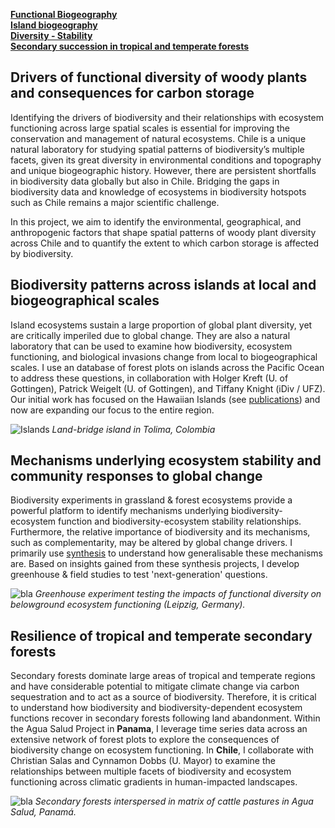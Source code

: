 
[**Functional Biogeography**](#drivers-of-functional-diversity-of-woody-plants-and-consequences-for-carbon-storage)  
[**Island biogeography**](#biodiversity-patterns-across-islands-at-local-and-biogeographical-scales)  
[**Diversity - Stability**](#mechanisms-underlying-ecosystem-stability-and-community-responses-to-global-change)  
[**Secondary succession in tropical and temperate forests**](#resilience-of-tropical-and-temperate-secondary-forests)  



## Drivers of functional diversity of woody plants and consequences for carbon storage

Identifying the drivers of biodiversity and their relationships with ecosystem functioning across large spatial scales is essential for improving the conservation and management of natural ecosystems. Chile is a unique natural laboratory for studying spatial patterns of biodiversity’s multiple facets, given its great diversity in environmental conditions and topography and unique biogeographic history. However, there are persistent shortfalls in biodiversity data globally but also in Chile. Bridging the gaps in biodiversity data and knowledge of ecosystems in biodiversity hotspots such as Chile remains a major scientific challenge.

In this project, we aim to identify the environmental, geographical, and anthropogenic factors that shape spatial patterns of woody plant diversity across Chile and to quantify the extent to which carbon storage is affected by biodiversity.  

## Biodiversity patterns across islands at local and biogeographical scales  

Island ecosystems sustain a large proportion of global plant diversity, yet are critically imperiled due to global change. They are also a natural laboratory that can be used to examine how biodiversity, ecosystem functioning, and biological invasions change from local to biogeographical scales. I use an database of forest plots on islands across the Pacific Ocean to address these questions, in collaboration with Holger Kreft (U. of Gottingen), Patrick Weigelt (U. of Gottingen), and Tiffany Knight (iDiv / UFZ). Our initial work has focused on the Hawaiian Islands (see [publications](/publications)) and now are expanding our focus to the entire region.   

![Islands](/images/islands2.png)
_Land-bridge island in Tolima, Colombia_

## Mechanisms underlying ecosystem stability and community responses to global change   

Biodiversity experiments in grassland & forest ecosystems provide a powerful platform to identify mechanisms underlying biodiversity-ecosystem function and biodiversity-ecosystem stability relationships. Furthermore, the relative importance of biodiversity and its mechanisms, such as complementarity, may be altered by global change drivers. I primarily use [synthesis](https://natureecoevocommunity.nature.com/users/173594-dylan-craven/posts/37387-synthesizing-people-and-data-to-understand-the-multiple-drivers-of-ecosystem-stability) to understand how generalisable these mechanisms are. Based on insights gained from these synthesis projects, I develop greenhouse & field studies to test 'next-generation' questions.

![bla](/images/experiment2.png)
_Greenhouse experiment testing the impacts of functional diversity on belowground ecosystem functioning (Leipzig, Germany)._

## Resilience of tropical and temperate secondary forests  

Secondary forests dominate large areas of tropical and temperate regions and have considerable potential to mitigate climate change via carbon sequestration and to act as a source of biodiversity. Therefore, it is critical to understand how biodiversity and biodiversity-dependent ecosystem functions recover in secondary forests following land abandonment. Within the Agua Salud Project in **Panama**, I leverage time series data across an extensive network of forest plots to explore the consequences of biodiversity change on ecosystem functioning. In **Chile**, I collaborate with Christian Salas and Cynnamon Dobbs (U. Mayor) to examine the relationships between multiple facets of biodiversity and ecosystem functioning across climatic gradients in human-impacted landscapes.

![bla](/images/aguasalud2.png)
_Secondary forests interspersed in matrix of cattle pastures in Agua Salud, Panamá._